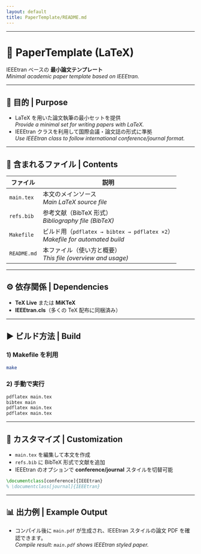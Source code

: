 ```yaml
---
layout: default
title: PaperTemplate/README.md
---
```


---

# 📄 PaperTemplate (LaTeX)

IEEEtran ベースの **最小論文テンプレート**  
*Minimal academic paper template based on IEEEtran.*

---

## 🎯 目的 | Purpose
- LaTeX を用いた論文執筆の最小セットを提供  
  *Provide a minimal set for writing papers with LaTeX.*  
- IEEEtran クラスを利用して国際会議・論文誌の形式に準拠  
  *Use IEEEtran class to follow international conference/journal format.*  

---

## 📂 含まれるファイル | Contents

| ファイル | 説明 |
|---|---|
| `main.tex`  | 本文のメインソース<br>*Main LaTeX source file* |
| `refs.bib`  | 参考文献（BibTeX 形式）<br>*Bibliography file (BibTeX)* |
| `Makefile`  | ビルド用（`pdflatex → bibtex → pdflatex ×2`）<br>*Makefile for automated build* |
| `README.md` | 本ファイル（使い方と概要）<br>*This file (overview and usage)* |

---

## ⚙️ 依存関係 | Dependencies
- **TeX Live** または **MiKTeX**  
- **IEEEtran.cls**（多くの TeX 配布に同梱済み）

---

## ▶️ ビルド方法 | Build

### 1) Makefile を利用
```bash
make
```

### 2) 手動で実行
```bash
pdflatex main.tex
bibtex main
pdflatex main.tex
pdflatex main.tex
```

---

## 📝 カスタマイズ | Customization
- `main.tex` を編集して本文を作成  
- `refs.bib` に BibTeX 形式で文献を追加  
- IEEEtran のオプションで **conference/journal** スタイルを切替可能

```latex
\documentclass[conference]{IEEEtran}
% \documentclass[journal]{IEEEtran}
```

---

## 📊 出力例 | Example Output
- コンパイル後に `main.pdf` が生成され、IEEEtran スタイルの論文 PDF を確認できます。  
  *Compile result: `main.pdf` shows IEEEtran styled paper.*
